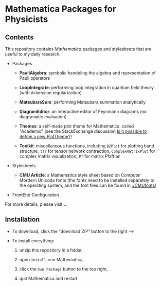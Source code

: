 # Mathematica Packages for Physicists

## Contents

This repository contains *Mathematica* packages and stylesheets that are useful to my daily research.

- Packages

  - **PauliAlgebra**: symbolic handeling the algebra and representation of Pauli operators
  
  - **LoopIntegrate**: performing loop integration in quantum field theory (with dimension regularization)
  
  - **MatsubaraSum**: performing Matsubara summation analytically
  
  - **DiagramEditor**: an interactive editor of Feynmann diagrams (no diagramatic evaluation)
  
  - **Themes**: a self-made plot theme for Mathematica, called "Academic" (see the StackExchange discussion [Is it possible to define a new PlotTheme?](https://mathematica.stackexchange.com/questions/54545/is-it-possible-to-define-a-new-plottheme))
  
  - **Toolkit**: miscellaneous functions, including `BZPlot` for plotting band structure, `tTr` for tensor network contraction, `ComplexMatrixPlot` for complex matrix visualization, `Pf` for matrix Pfaffian
  
- Stylesheets

  - **CMU Article**: a Mathematica style sheet based on Computer Mordern Unicode fonts (the fonts need to be installed separately to the operating system, and the font files can be found in [./CMUfonts](https://github.com/EverettYou/Mathematica-for-physics/tree/master/CMUfonts))
  
- FrontEnd Configuration

For more details, please visit ...

## Installation 

- To download, click the "download ZIP" button to the right -->

- To install everything:

  1. unzip this repository in a folder,

  2. open `install.m` in Mathematica,

  3. click the `Run Package` button to the top right,

  4. quit Mathematica and restart.

